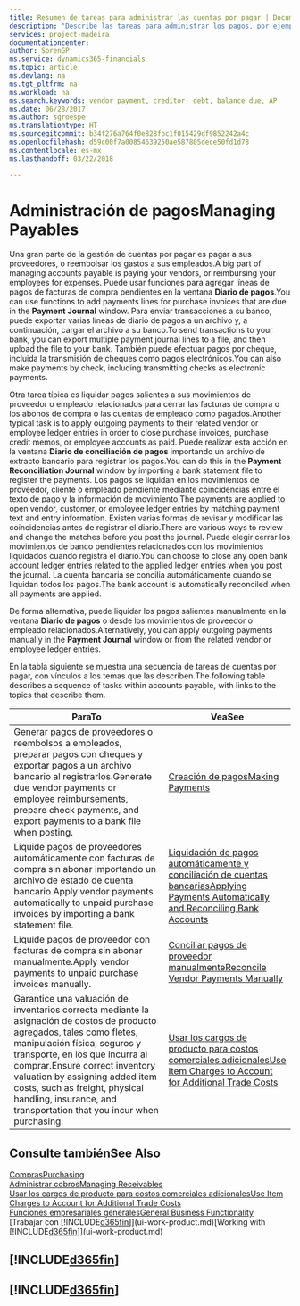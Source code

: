 ```yaml
---
title: Resumen de tareas para administrar las cuentas por pagar | Documentos de Microsoft
description: "Describe las tareas para administrar los pagos, por ejemplo, los pagos a acreedores o la liquidación de pagos salientes en movimientos para cerrar facturas o abonos."
services: project-madeira
documentationcenter: 
author: SorenGP
ms.service: dynamics365-financials
ms.topic: article
ms.devlang: na
ms.tgt_pltfrm: na
ms.workload: na
ms.search.keywords: vendor payment, creditor, debt, balance due, AP
ms.date: 06/28/2017
ms.author: sgroespe
ms.translationtype: HT
ms.sourcegitcommit: b34f276a764f0e828fbc1f015429df9852242a4c
ms.openlocfilehash: d59c00f7a00854639250ae587805dece50fd1d78
ms.contentlocale: es-mx
ms.lasthandoff: 03/22/2018

---
```

# <a name="managing-payables"></a><span data-ttu-id="fce40-103">Administración de pagos</span><span class="sxs-lookup"><span data-stu-id="fce40-103">Managing Payables</span></span>
<span data-ttu-id="fce40-104">Una gran parte de la gestión de cuentas por pagar es pagar a sus proveedores, o reembolsar los gastos a sus empleados.</span><span class="sxs-lookup"><span data-stu-id="fce40-104">A big part of managing accounts payable is paying your vendors, or reimbursing your employees for expenses.</span></span> <span data-ttu-id="fce40-105">Puede usar funciones para agregar líneas de pagos de facturas de compra pendientes en la ventana **Diario de pagos**.</span><span class="sxs-lookup"><span data-stu-id="fce40-105">You can use functions to add payments lines for purchase invoices that are due in the **Payment Journal** window.</span></span> <span data-ttu-id="fce40-106">Para enviar transacciones a su banco, puede exportar varias líneas de diario de pagos a un archivo y, a continuación, cargar el archivo a su banco.</span><span class="sxs-lookup"><span data-stu-id="fce40-106">To send transactions to your bank, you can export multiple payment journal lines to a file, and then upload the file to your bank.</span></span> <span data-ttu-id="fce40-107">También puede efectuar pagos por cheque, incluida la transmisión de cheques como pagos electrónicos.</span><span class="sxs-lookup"><span data-stu-id="fce40-107">You can also make payments by check, including transmitting checks as electronic payments.</span></span>

<span data-ttu-id="fce40-108">Otra tarea típica es liquidar pagos salientes a sus movimientos de proveedor o empleado relacionados para cerrar las facturas de compra o los abonos de compra o las cuentas de empleado como pagados.</span><span class="sxs-lookup"><span data-stu-id="fce40-108">Another typical task is to apply outgoing payments to their related vendor or employee ledger entries in order to close purchase invoices, purchase credit memos, or employee accounts as paid.</span></span> <span data-ttu-id="fce40-109">Puede realizar esta acción en la ventana **Diario de conciliación de pagos** importando un archivo de extracto bancario para registrar los pagos.</span><span class="sxs-lookup"><span data-stu-id="fce40-109">You can do this in the **Payment Reconciliation Journal** window by importing a bank statement file to register the payments.</span></span> <span data-ttu-id="fce40-110">Los pagos se liquidan en los movimientos de proveedor, cliente o empleado pendiente mediante coincidencias entre el texto de pago y la información de movimiento.</span><span class="sxs-lookup"><span data-stu-id="fce40-110">The payments are applied to open vendor, customer, or employee ledger entries by matching payment text and entry information.</span></span> <span data-ttu-id="fce40-111">Existen varias formas de revisar y modificar las coincidencias antes de registrar el diario.</span><span class="sxs-lookup"><span data-stu-id="fce40-111">There are various ways to review and change the matches before you post the journal.</span></span> <span data-ttu-id="fce40-112">Puede elegir cerrar los movimientos de banco pendientes relacionados con los movimientos liquidados cuando registra el diario.</span><span class="sxs-lookup"><span data-stu-id="fce40-112">You can choose to close any open bank account ledger entries related to the applied ledger entries when you post the journal.</span></span> <span data-ttu-id="fce40-113">La cuenta bancaria se concilia automáticamente cuando se liquidan todos los pagos.</span><span class="sxs-lookup"><span data-stu-id="fce40-113">The bank account is automatically reconciled when all payments are applied.</span></span>

<span data-ttu-id="fce40-114">De forma alternativa, puede liquidar los pagos salientes manualmente en la ventana **Diario de pagos** o desde los movimientos de proveedor o empleado relacionados.</span><span class="sxs-lookup"><span data-stu-id="fce40-114">Alternatively, you can apply outgoing payments manually in the **Payment Journal** window or from the related vendor or employee ledger entries.</span></span>

<span data-ttu-id="fce40-115">En la tabla siguiente se muestra una secuencia de tareas de cuentas por pagar, con vínculos a los temas que las describen.</span><span class="sxs-lookup"><span data-stu-id="fce40-115">The following table describes a sequence of tasks within accounts payable, with links to the topics that describe them.</span></span>

| <span data-ttu-id="fce40-116">Para</span><span class="sxs-lookup"><span data-stu-id="fce40-116">To</span></span> | <span data-ttu-id="fce40-117">Vea</span><span class="sxs-lookup"><span data-stu-id="fce40-117">See</span></span> |
| --- | --- |
| <span data-ttu-id="fce40-118">Generar pagos de proveedores o reembolsos a empleados, preparar pagos con cheques y exportar pagos a un archivo bancario al registrarlos.</span><span class="sxs-lookup"><span data-stu-id="fce40-118">Generate due vendor payments or employee reimbursements, prepare check payments, and export payments to a bank file when posting.</span></span> |[<span data-ttu-id="fce40-119">Creación de pagos</span><span class="sxs-lookup"><span data-stu-id="fce40-119">Making Payments</span></span>](payables-make-payments.md) |
| <span data-ttu-id="fce40-120">Liquide pagos de proveedores automáticamente con facturas de compra sin abonar importando un archivo de estado de cuenta bancario.</span><span class="sxs-lookup"><span data-stu-id="fce40-120">Apply vendor payments automatically to unpaid purchase invoices by importing a bank statement file.</span></span> |[<span data-ttu-id="fce40-121">Liquidación de pagos automáticamente y conciliación de cuentas bancarias</span><span class="sxs-lookup"><span data-stu-id="fce40-121">Applying Payments Automatically and Reconciling Bank Accounts</span></span>](receivables-apply-payments-auto-reconcile-bank-accounts.md) |
| <span data-ttu-id="fce40-122">Liquide pagos de proveedor con facturas de compra sin abonar manualmente.</span><span class="sxs-lookup"><span data-stu-id="fce40-122">Apply vendor payments to unpaid purchase invoices manually.</span></span> |[<span data-ttu-id="fce40-123">Conciliar pagos de proveedor manualmente</span><span class="sxs-lookup"><span data-stu-id="fce40-123">Reconcile Vendor Payments Manually</span></span>](payables-how-apply-purchase-transactions-manually.md) |
|<span data-ttu-id="fce40-124">Garantice una valuación de inventarios correcta mediante la asignación de costos de producto agregados, tales como fletes, manipulación física, seguros y transporte, en los que incurra al comprar.</span><span class="sxs-lookup"><span data-stu-id="fce40-124">Ensure correct inventory valuation by assigning added item costs, such as freight, physical handling, insurance, and transportation that you incur when purchasing.</span></span>|[<span data-ttu-id="fce40-125">Usar los cargos de producto para costos comerciales adicionales</span><span class="sxs-lookup"><span data-stu-id="fce40-125">Use Item Charges to Account for Additional Trade Costs</span></span>](payables-how-assign-item-charges.md)|

## <a name="see-also"></a><span data-ttu-id="fce40-126">Consulte también</span><span class="sxs-lookup"><span data-stu-id="fce40-126">See Also</span></span>
[<span data-ttu-id="fce40-127">Compras</span><span class="sxs-lookup"><span data-stu-id="fce40-127">Purchasing</span></span>](purchasing-manage-purchasing.md)  
[<span data-ttu-id="fce40-128">Administrar cobros</span><span class="sxs-lookup"><span data-stu-id="fce40-128">Managing Receivables</span></span>](receivables-manage-receivables.md)  
[<span data-ttu-id="fce40-129">Usar los cargos de producto para costos comerciales adicionales</span><span class="sxs-lookup"><span data-stu-id="fce40-129">Use Item Charges to Account for Additional Trade Costs</span></span>](payables-how-assign-item-charges.md)  
[<span data-ttu-id="fce40-130">Funciones empresariales generales</span><span class="sxs-lookup"><span data-stu-id="fce40-130">General Business Functionality</span></span>](ui-across-business-areas.md)  
<span data-ttu-id="fce40-131">[Trabajar con [!INCLUDE[d365fin](includes/d365fin_md.md)]](ui-work-product.md)</span><span class="sxs-lookup"><span data-stu-id="fce40-131">[Working with [!INCLUDE[d365fin](includes/d365fin_md.md)]](ui-work-product.md)</span></span>

## [!INCLUDE[d365fin](includes/free_trial_md.md)]  
## [!INCLUDE[d365fin](includes/training_link_md.md)]

